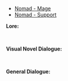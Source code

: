 - [Nomad - Mage](/pawnsBacklogged/Nomad/NomadMage/)
- [Nomad - Support](/pawnsBacklogged/Nomad/NomadSupport/)

**Lore:**

<br>

**Visual Novel Dialogue:**

<br>

**General Dialogue:**

<br>

